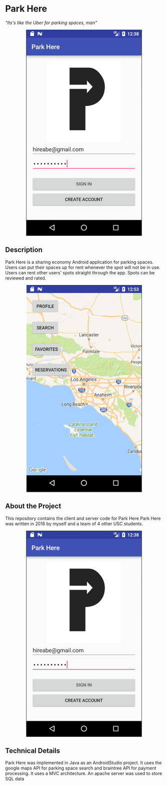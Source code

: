 # Park Here

*"Its's like the Uber for parking spaces, man"*

<p align="center">
  <img src="https://github.com/abewheel/ParkHere/blob/master/utils/login.PNG" alt="Login"/>
</p>


## Description

Park Here is a sharing economy Android application for parking spaces.
Users can put their spaces up for rent whenever the spot will not be in use.
Users can rent other users' spots straight through the app.
Spots can be reviewed and rated.

<p align="center">
  <img src="https://github.com/abewheel/ParkHere/blob/master/utils/map.PNG" alt="Map"/>
</p>


## About the Project

This repository contains the client and server code for Park Here
Park Here was written in 2016 by myself and a team of 4 other USC students.

<p align="center">
  <img src="https://github.com/abewheel/ParkHere/blob/master/utils/login.PNG" alt="Login"/>
</p>


## Technical Details
	
Park Here was implemented in Java as an AndroidStudio project.
It uses the google maps API for parking space search and braintree API for payment processing.
It uses a MVC architecture.
An apache server was used to store SQL data
